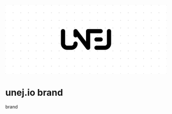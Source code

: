 [![cover]][site]

# unej.io brand

brand

[cover]: https://raw.githubusercontent.com/unej-io/brand/main/Cover.png?sanitize=true
[site]: https://unej-io.netlify.app
[app]: https://app-unej-io.netlify.app
